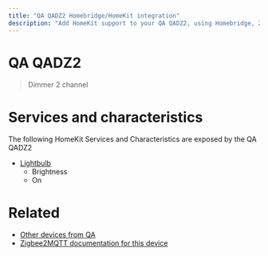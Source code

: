 ```yaml
---
title: "QA QADZ2 Homebridge/HomeKit integration"
description: "Add HomeKit support to your QA QADZ2, using Homebridge, Zigbee2MQTT and homebridge-z2m."
---
```

<!---
This file has been GENERATED using src/docgen/docgen.ts
DO NOT EDIT THIS FILE MANUALLY!
-->
# QA QADZ2
> Dimmer 2 channel


# Services and characteristics
The following HomeKit Services and Characteristics are exposed by
the QA QADZ2

* [Lightbulb](../../light.md)
  * Brightness
  * On


# Related
* [Other devices from QA](../index.md#qa)
* [Zigbee2MQTT documentation for this device](https://www.zigbee2mqtt.io/devices/QADZ2.html)